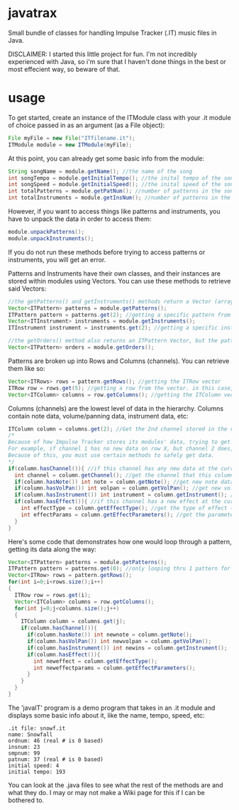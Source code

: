 # javatrax
Small bundle of classes for handling Impulse Tracker (.IT) music files in Java.

DISCLAIMER: I started this little project for fun. I'm not incredibly experienced with Java, so i'm sure that I haven't done things in the best or most effecient way, so beware of that.

# usage
To get started, create an instance of the ITModule class with your .it module of choice passed in as an argument (as a File object):
```java
File myFile = new File("ITfilename.it");
ITModule module = new ITModule(myFile);
```
At this point, you can already get some basic info from the module:
```java
String songName = module.getName(); //the name of the song
int songTempo = module.getInitialTempo(); //the inital tempo of the song
int songSpeed = module.getInitialSpeed(); //the inital speed of the song
int totalPatterns = module.getPatNum(); //number of patterns in the song
int totalInstruments = module.getInsNum(); //number of patterns in the song
```
However, if you want to access things like patterns and instruments, you have to unpack the data in order to access them:
```java
module.unpackPatterns();
module.unpackInstruments();
```
If you do not run these methods before trying to access patterns or instruments, you will get an error.

Patterns and Instruments have their own classes, and their instances are stored within modules using Vectors. You can use these methods to retrieve said Vectors:
```java
//the getPatterns() and getInstruments() methods return a Vector (array of objects) of ITPattern and ITInstrument respectively.
Vector<ITPattern> patterns = module.getPatterns();
ITPattern pattern = patterns.get(2); //getting a specific pattern from the vector. in this case, we're getting pattern 2.
Vector<ITInstrument> instruments = module.getInstruments();
ITInstrument instrument = instruments.get(2); //getting a specific instrument from the vector. in this case, we're getting instrument 2.

//the getOrders() method also returns an ITPattern Vector, but the patterns are returned in sequence order.
Vector<ITPattern> orders = module.getOrders();
```
Patterns are broken up into Rows and Columns (channels). You can retrieve them like so:
```java
Vector<ITRows> rows = pattern.getRows(); //getting the ITRow vector
ITRow row = rows.get(5); //getting a row from the vector. in this case, we're getting row 5.
Vector<ITColumn> columns = row.getColumns(); //getting the ITColumn vector.
```
Columns (channels) are the lowest level of data in the hierarchy. Columns contain note data, volume/panning data, instrument data, etc:
```java
ITColumn column = columns.get(2); //Get the 2nd channel stored in the vector (not necessarily channel 2: see below).
/*
Because of how Impulse Tracker stores its modules' data, trying to get the data directly can be risky, since it might not always exist.
For example, if channel 1 has no new data on row X, but channel 2 does, channel 1 is essentially skipped over, so channel 1 would not appear in the columns vector.
Because of this, you must use certain methods to safely get data.
*/
if(column.hasChannel()){ //if this channel has any new data at the current row
  int channel = column.getChannel(); //get the channel that this column corresponds to
  if(column.hasNote()) int note = column.getNote(); //get new note data if it exists
  if(column.hasVolPan()) int volpan = column.getVolPan(); //get new volume/panning data if it exists
  if(column.hasInstrument()) int instrument = column.getInstrument(); //get new instrument data if it exists
  if(column.hasEffect()){ //if this channel has a new effect at the current row
    int effectType = column.getEffectType(); //get the type of effect (volume fade, portamento, etc)
    int effectParams = column.getEffectParameters(); //get the parameters for the effect
  }
}
```
Here's some code that demonstrates how one would loop through a pattern, getting its data along the way:
```java
Vector<ITPattern> patterns = module.getPatterns();
ITPattern pattern = patterns.get(0); //only looping thru 1 pattern for this example
Vector<ITRow> rows = pattern.getRows();
for(int i=0;i<rows.size();i++)
{
  ITRow row = rows.get(i);
  Vector<ITColumn> columns = row.getColumns();
  for(int j=0;j<columns.size();j++)
  {
    ITColumn column = columns.get(j);
    if(column.hasChannel()){
      if(column.hasNote()) int newnote = column.getNote();
      if(column.hasVolPan()) int newvolpan = column.getVolPan();
      if(column.hasInstrument()) int newins = column.getInstrument();
      if(column.hasEffect()){
        int neweffect = column.getEffectType();
        int neweffectparams = column.getEffectParameters();
      }
    }
  }
}
```
The 'javaIT' program is a demo program that takes in an .it module and displays some basic info about it, like the name, tempo, speed, etc:
```
.it file: snowf.it
name: Snowfall
ordnum: 46 (real # is 0 based)
insnum: 23
smpnum: 99
patnum: 37 (real # is 0 based)
initial speed: 4
initial tempo: 193
```
You can look at the .java files to see what the rest of the methods are and what they do. I may or may not make a Wiki page for this if I can be bothered to.
